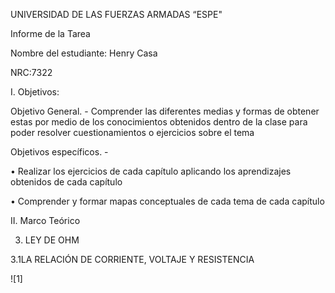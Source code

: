 UNIVERSIDAD DE LAS FUERZAS ARMADAS “ESPE"

Informe de la Tarea

Nombre del estudiante: Henry Casa

NRC:7322

I. Objetivos:

Objetivo General. - Comprender las diferentes medias y formas de obtener estas por medio de los conocimientos obtenidos dentro de la clase para poder resolver cuestionamientos o ejercicios sobre el tema

Objetivos específicos. -

• Realizar los ejercicios de cada capítulo aplicando los aprendizajes obtenidos de cada capítulo

• Comprender y formar mapas conceptuales de cada tema de cada capítulo

II. Marco Teórico

3. LEY DE OHM 

3.1LA RELACIÓN DE CORRIENTE, VOLTAJE Y RESISTENCIA

![1]
